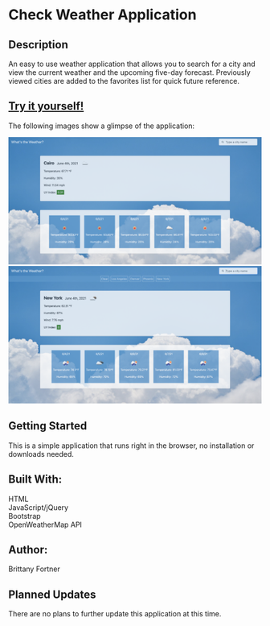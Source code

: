 # Check Weather Application

## Description

An easy to use weather application that allows you to search for a city and view the current weather and the upcoming five-day forecast. Previously viewed cities are added to the favorites list for quick future reference.

## [Try it yourself!](https://bfeliz.github.io/check-weather-app/)

The following images show a glimpse of the application:

![without favorites](assets/images/screenShot1.png)
![with favorites](assets/images/screenShot2.png)

## Getting Started

This is a simple application that runs right in the browser, no installation or downloads needed.

## Built With:

HTML <br>
JavaScript/jQuery <br>
Bootstrap <br>
OpenWeatherMap API

## Author:

Brittany Fortner

## Planned Updates

There are no plans to further update this application at this time.
